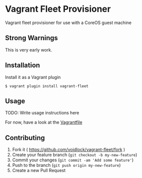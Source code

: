 # Vagrant Fleet Provisioner

Vagrant fleet provisioner for use with a CoreOS guest machine

## Strong Warnings

This is very early work.

## Installation

Install it as a Vagrant plugin

    $ vagrant plugin install vagrant-fleet

## Usage

TODO: Write usage instructions here

For now, have a look at the [Vagrantfile](Vagrantfile)

## Contributing

1. Fork it ( https://github.com/voidlock/vagrant-fleet/fork )
2. Create your feature branch (`git checkout -b my-new-feature`)
3. Commit your changes (`git commit -am 'Add some feature'`)
4. Push to the branch (`git push origin my-new-feature`)
5. Create a new Pull Request
